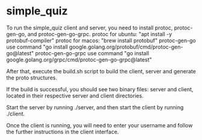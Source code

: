 # simple_quiz


To run the simple_quiz client and server, you need to install protoc, protoc-gen-go, and protoc-gen-go-grpc.
protoc for ubuntu: "apt install -y protobuf-compiler"
protoc for macos: "brew install protobuf"
protoc-gen-go use command "go install google.golang.org/protobuf/cmd/protoc-gen-go@latest"
protoc-gen-go-grpc use command "go install google.golang.org/grpc/cmd/protoc-gen-go-grpc@latest"

After that, execute the build.sh script to build the client, server and generate the proto structures.

If the build is successful, you should see two binary files: server and client, located in their respective server and client directories.

Start the server by running ./server, and then start the client by running ./client.

Once the client is running, you will need to enter your username and follow the further instructions in the client interface.
